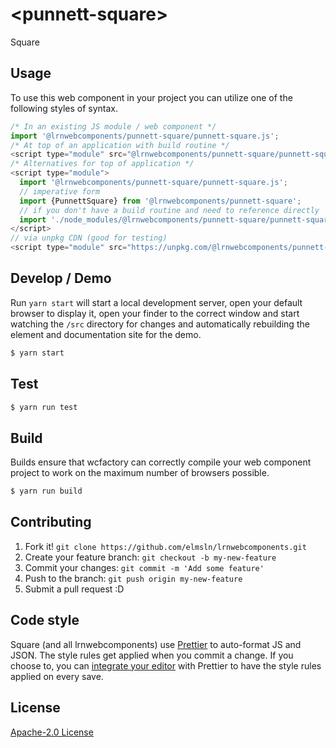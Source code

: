 # &lt;punnett-square&gt;

Square
> 

## Usage
To use this web component in your project you can utilize one of the following styles of syntax.

```js
/* In an existing JS module / web component */
import '@lrnwebcomponents/punnett-square/punnett-square.js';
/* At top of an application with build routine */
<script type="module" src="@lrnwebcomponents/punnett-square/punnett-square.js"></script>
/* Alternatives for top of application */
<script type="module">
  import '@lrnwebcomponents/punnett-square/punnett-square.js';
  // imperative form
  import {PunnettSquare} from '@lrnwebcomponents/punnett-square';
  // if you don't have a build routine and need to reference directly
  import './node_modules/@lrnwebcomponents/punnett-square/punnett-square.js';
</script>
// via unpkg CDN (good for testing)
<script type="module" src="https://unpkg.com/@lrnwebcomponents/punnett-square/punnett-square.js"></script>
```

## Develop / Demo
Run `yarn start` will start a local development server, open your default browser to display it, open your finder to the correct window and start watching the `/src` directory for changes and automatically rebuilding the element and documentation site for the demo.
```bash
$ yarn start
```

## Test

```bash
$ yarn run test
```

## Build
Builds ensure that wcfactory can correctly compile your web component project to
work on the maximum number of browsers possible.
```bash
$ yarn run build
```

## Contributing

1. Fork it! `git clone https://github.com/elmsln/lrnwebcomponents.git`
2. Create your feature branch: `git checkout -b my-new-feature`
3. Commit your changes: `git commit -m 'Add some feature'`
4. Push to the branch: `git push origin my-new-feature`
5. Submit a pull request :D

## Code style

Square (and all lrnwebcomponents) use [Prettier][prettier] to auto-format JS and JSON.  The style rules get applied when you commit a change.  If you choose to, you can [integrate your editor][prettier-ed] with Prettier to have the style rules applied on every save.

[prettier]: https://github.com/prettier/prettier/
[prettier-ed]: https://github.com/prettier/prettier/#editor-integration
[polyserve]: https://github.com/Polymer/polyserve
[web-component-tester]: https://github.com/Polymer/web-component-tester

## License
[Apache-2.0 License](http://opensource.org/licenses/Apache-2.0)